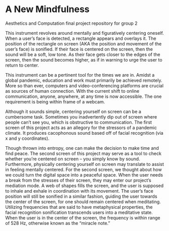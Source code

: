 # A New Mindfulness
Aesthetics and Computation final project repository for group 2

This instrument revolves around mentally and figuratively centering oneself. When a user’s face is detected, a rectangle appears and overlays it. The position of the rectangle on screen (AKA the position and movement of the user’s face) is sonified. If their face is centered on the screen, then the sound will be a soft, low tone. As their face gets closer to the edges of the screen, then the sound becomes higher, as if in warning to urge the user to return to center. 

This instrument can be a pertinent tool for the times we are in. Amidst a global pandemic, education and work must primarily be achieved remotely. More so than ever, computers and video-conferencing platforms are crucial as sources of human connection. With the current shift to online communication, anyone, anywhere, at any time is now accessible. The one requirement is being within frame of a webcam. 

Although it sounds simple, centering yourself on screen can be a cumbersome task. Sometimes you inadvertently dip out of screen where people can’t see you, which is obstructive to communication. The first screen of this project acts as an allegory for the stressors of a pandemic climate. It produces cacophonous sound based off of facial recognition (via x and y coordinates). 

Though thrown into entropy, one can make the decision to make time and find peace. The second screen of this project may serve as a tool to check whether you’re centered on screen – you simply know by sound. Furthermore, physically centering yourself on screen may translate to assist in feeling mentally centered. For the second screen, we thought about how we could turn the digital space into a peaceful space. When the user needs a break from the stresses of their screen, they may enter our project’s mediation mode. A web of shapes fills the screen, and the user is supposed to inhale and exhale in coordination with its movement. The user’s face position will still be sonified in a similar fashion, guiding the user towards the center of the screen, for one should remain centered when meditating. Utilizing frequencies that are said to have metaphysical properties, the facial recognition sonification transcends users into a meditative state. When the user is in the center of the screen, the frequency is within range of 528 Hz, otherwise known as the “miracle note.” 


